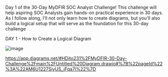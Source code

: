 Day 1 of the 30-Day MyDFIR SOC Analyst Challenge! This challenge will help aspiring SOC Analysts gain hands-on practical experience in 30 days. 
As I follow along, I'll not only learn how to create diagrams, but you'll also build a logical setup that will serve as the foundation for this 30-day challenge


DAY 1 - How to Create a Logical Diagram


![image](https://github.com/user-attachments/assets/36cfbbfc-72de-4015-9de4-4f6caf11650c)



https://app.diagrams.net/#HDito231%2FMyDFIR-30-Day-Challenge%2Fmain%2FUntitled%20Diagram.drawio#%7B%22pageId%22%3A%22AM6U1227SiyUS_jFqa7l%22%7D

